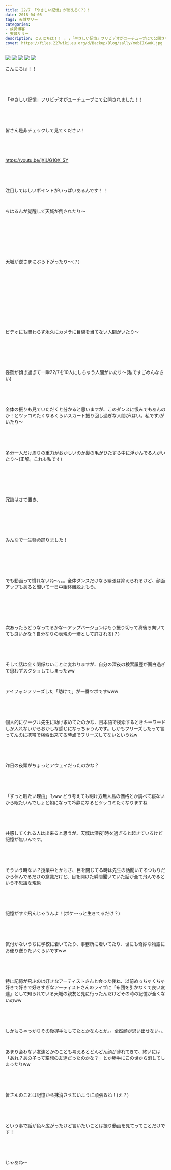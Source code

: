 ```yaml
---
title: 22/7 「やさしい記憶」が消える(？)！
date: 2018-04-05
tags: 天城サリー
categories: 
- 成员博客
- 天城サリー
description: こんにちは！！ ; ;「やさしい記憶」フリビデオがユーチューブにて公開されました！！ ; ;皆さん是非チェックして見てください！ ; ;https：//youtu.be/jXiUG1QX...
cover: https://files.227wiki.eu.org/d/Backup/Blog/sally/mobIJXwoK.jpg 
---
```

![](https://files.227wiki.eu.org/d/Backup/Blog/sally/mobIJXwoK.jpg)
![](https://files.227wiki.eu.org/d/Backup/Blog/sally/mobpCIA9O.jpg)
![](https://files.227wiki.eu.org/d/Backup/Blog/sally/mobii068T.jpg)
![](https://files.227wiki.eu.org/d/Backup/Blog/sally/mobyt71tZ.jpg)
![](https://files.227wiki.eu.org/d/Backup/Blog/sally/mobv71C64.jpg)


こんにちは！！



 

 

「やさしい記憶」フリビデオがユーチューブにて公開されました！！

 

 

皆さん是非チェックして見てください！

 

 


https://youtu.be/jXiUG1QX_SY



 

 

注目してほしいポイントがいっぱいあるんです！！

 




ちはるんが覚醒して天城が倒されたり〜

 

 






 

 

天城が逆さまにぶら下がったり〜(？)

 

 

 

 






 

 

ビデオにも関わらず永久にカメラに目線を当てない人間がいたり〜

 

 

 






姿勢が傾き過ぎて一瞬22/7を10人にしちゃう人間がいたり〜(私ですごめんなさい)

 

 

全体の振りも見ていただくと分かると思いますが、このダンスに恨みでもあんのか！とツッコミたくなるくらいスカート振り回し過ぎな人間が(はい。私です)がいたり〜

 

 

多分一人だけ周りの重力がおかしいのか髪の毛がひたすら中に浮かんでる人がいたり〜(正解。これも私です)

 

 

 

冗談はさて置き、

 

 

 

みんなで一生懸命踊りました！

 

 

 

でも動画って慣れないね〜。。。全体ダンスだけなら緊張は抑えられるけど、顔面アップもあると聞いて一日中幽体離脱よもう。

 

 

 

次あったらどうなってるかな〜アップバージョンはもう振り切って真後ろ向いてても良いかな？自分なりの表現の一環として許される(？)

 

 

そして話は全く関係ないことに変わりますが、自分の深夜の検索履歴が面白過ぎて思わずスクショしてしまったww

 






アイフォンフリーズした「助けて」が一番ツボですwww

 

 

個人的にグーグル先生に助け求めてたのかな、日本語で検索するときキーワードしか入れないからおかしな感じになっちゃうんです。しかもフリーズしたって言ってんのに携帯で検索出来てる時点でフリーズしてないというねw

 

 

昨日の夜頭がちょっとアウェイだったのかな？

 

 

「ずっと眠たい理由」もww どう考えても明け方無人島の価格とか調べて寝ないから眠たいんでしょと朝になって冷静になるとツッコミたくなりますね

 

 

共感してくれる人は出来ると思うが、天城は深夜1時を過ぎると起きているけど記憶が無いんです。

 

 

そういう時ない？授業中とかもさ、目を閉じてる時は先生の話聞いてるつもりだから休んでるだけの意識だけど、目を開けた瞬間聞いていた話が全て飛んでるという不思議な現象

 

 

記憶がすぐ飛んじゃうんよ！(ボケ〜っと生きてるだけ？) 

 

 

気付かないうちに学校に着いてたり、事務所に着いてたり、世にも奇妙な物語にお便り送りたいくらいですww

 

 

特に記憶が飛ぶのは好きなアーティストさんと会った後ね、以前めっちゃくちゃ好きで好きで好きすぎなアーティストさんのライブに「布団を引かなくて良い友達」として知られている天城の親友と見に行ったんだけどその時の記憶が全くないのww

 

 

しかもちゃっかりその後握手もしてたとかなんとか。。全然顔が思い出せない。。



 

あまり会わない友達とかのことも考えるとどんどん顔が薄れてきて、終いには「あれ？あの子って空想の友達だったのかな？」とか勝手にこの世から消してしまったりww

 

 

皆さんのことは記憶から抹消させないように頑張るね！(え？)

 

 

という事で話が色々広がったけど言いたいことは振り動画を見てってことだけです！

 

 

じゃあね〜

 

 

 



